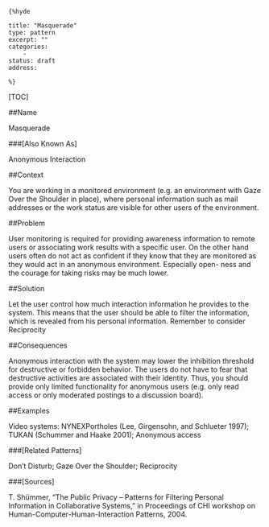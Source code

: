     {%hyde

    title: "Masquerade"
    type: pattern
    excerpt: ""
    categories:
        - 
    status: draft
    address:

    %}

[TOC]


##Name
<!--Primary name the pattern is known by.-->

Masquerade

###[Also Known As]
<!-- All other names the pattern is known by.-->

Anonymous Interaction

<!--##Summary-->
<!-- One short paragraph summarising the pattern.-->



##Context
<!-- The situations in which the pattern may apply.-->

You are working in a monitored environment (e.g. an environment with Gaze Over the Shoulder in place), where personal information such as mail addresses or the work status are visible for other users of the environment.

##Problem
<!-- The problem a pattern addresses, including a list of forces describing why a problem might be difficult to solve.-->

User monitoring is required for providing awareness information to remote users or associating work results with a specific user. On the other hand users often do not act as confident if they know that they are monitored as they would act in an anonymous environment. Especially open- ness and the courage for taking risks may be much lower.

##Solution
<!-- A concise description of how the pattern addresses the problem.-->

Let the user control how much interaction information he provides to the system. This means that the user should be able to filter the information, which is revealed from his personal information. Remember to consider Reciprocity

<!--###[Structure]-->
<!--A detailed specification of the structural aspects of the pattern. A class diagram if applicable.-->



<!--###[Implementation]-->
<!--Guidelines for implementing the pattern; code fragments; suggested PETS; policy fragments.-->



##Consequences
<!--The advantages (benefits) and disadvantages (liabilities) of applying the pattern.-->

Anonymous interaction with the system may lower the inhibition threshold for destructive or forbidden behavior. The users do not have to fear that destructive activities are associated with their identity. Thus, you should provide only limited functionality for anonymous users (e.g. only read access or only moderated postings to a discussion board).

<!--###[Constraints]-->
<!-- limitations as a consequence of applying the pattern.-->



##Examples
<!--Motivational example to see how the pattern is applied.-->

Video systems: NYNEXPortholes (Lee, Girgensohn, and Schlueter 1997); TUKAN (Schummer and Haake 2001); Anonymous access

<!--###[Known Uses]-->
<!-- Pointers to various applications of the pattern.-->



<!--##See Also-->
<!-- Any pointers to relevant information, not contained in the subfields below.-->



###[Related Patterns]
<!-- Supporting and conflicting patterns-->

Don’t Disturb; Gaze Over the Shoulder; Reciprocity

###[Sources]
<!-- References to the original source of the pattern.-->

T. Shümmer, “The Public Privacy – Patterns for Filtering Personal Information in Collaborative Systems,” in Proceedings of CHI workshop on Human-Computer-Human-Interaction Patterns, 2004.

<!--##General Comments-->
<!-- Separate discussion on the pattern.-->



<!--##Categories-->
<!-- Placeholder for future agreed upon categories as per collaboration's evaluation.-->

<!--##Tags-->
<!-- User definable descriptors for additional correlation.-->




